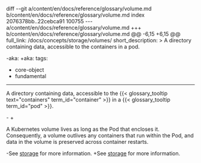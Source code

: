 diff --git a/content/en/docs/reference/glossary/volume.md b/content/en/docs/reference/glossary/volume.md
index 2076378bb..22cebca91 100755
--- a/content/en/docs/reference/glossary/volume.md
+++ b/content/en/docs/reference/glossary/volume.md
@@ -6,15 +6,15 @@ full_link: /docs/concepts/storage/volumes/
 short_description: >
   A directory containing data, accessible to the containers in a pod.
 
-aka: 
+aka:
 tags:
 - core-object
 - fundamental
 ---
  A directory containing data, accessible to the {{< glossary_tooltip text="containers" term_id="container" >}} in a {{< glossary_tooltip term_id="pod" >}}.
 
-<!--more--> 
+<!--more-->
 
 A Kubernetes volume lives as long as the Pod that encloses it. Consequently, a volume outlives any containers that run within the Pod, and data in the volume is preserved across container restarts.
 
-See [storage](https://kubernetes.io/docs/concepts/storage/) for more information.
+See [storage](/docs/concepts/storage/) for more information.

